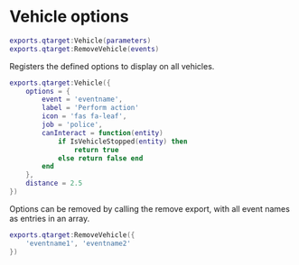 # Vehicle options
```lua
exports.qtarget:Vehicle(parameters)
exports.qtarget:RemoveVehicle(events)
```
Registers the defined options to display on all vehicles.

```lua
exports.qtarget:Vehicle({
 	options = {
		event = 'eventname',
		label = 'Perform action'
		icon = 'fas fa-leaf',
		job = 'police',
		canInteract = function(entity)
			if IsVehicleStopped(entity) then
				return true
			else return false end
		end
	},
	distance = 2.5
})
```

Options can be removed by calling the remove export, with all event names as entries in an array.
```lua
exports.qtarget:RemoveVehicle({
	'eventname1', 'eventname2'
})
